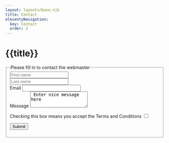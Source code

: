 ```yaml
---
layout: layouts/base.njk
title: Contact
eleventyNavigation:
  key: Contact
  order: 3
---
```

<h1> {{title}} </h1>

<fieldset>
<legend> Please fill in to contact the webmaster </legend>
<form name = 'contact' method = 'post' data-netlify='true'>
<div class="row">
  <div class="col">
    <input type="text" class="form-control" placeholder="First name" aria-label="First name" required=“required”>
  </div>
  <div class="col">
    <input type="text" class="form-control" placeholder="Last name" aria-label="Last name" required=“required”>
  </div>
</div>
<div class="col-12">
    <label for="inputEmail" class="col-sm-2 col-form-label">Email</label>
    <input type="email" class="form-control" id="inputEmail" required=“required”>
  </div>
<div class="col-12">
    <label for="exampleFormControlTextarea1" class="form-label">Message</label>
    <textarea class="form-control" id="exampleFormControlTextarea1" rows="3"> Enter nice message here </textarea>
  </div>
</div>

Checking this box means you accept the Terms and Conditions 
<input type="checkbox" name="T&C" value="yes" required=“required” /> 
<br>
<div>
<button type="submit" class="btn btn-primary">Submit</button>
</div>
</form>
</fieldset>